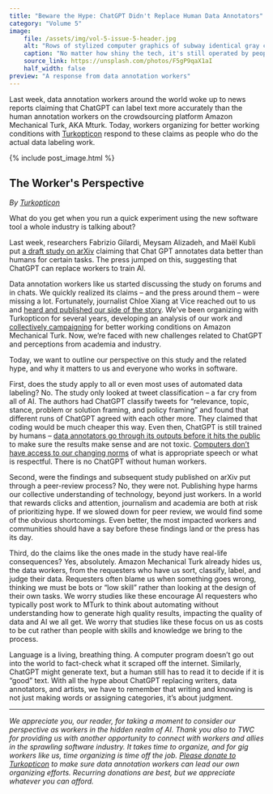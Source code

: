 ```yaml
---
title: "Beware the Hype: ChatGPT Didn't Replace Human Data Annotators"
category: "Volume 5"
image:
    file: /assets/img/vol-5-issue-5-header.jpg
    alt: "Rows of stylized computer graphics of subway identical gray computer cars with warm round yellow headlights and soft rectangular yellow windows"
    caption: "No matter how shiny the tech, it's still operated by people"
    source_link: https://unsplash.com/photos/F5gP9qaX1aI
    half_width: false
preview: "A response from data annotation workers"
---
```


Last week, data annotation workers around the world woke up to news reports claiming that ChatGPT can label text more accurately than the human annotation workers on the crowdsourcing platform Amazon Mechanical Turk, AKA Mturk. Today, workers organizing for better working conditions with [Turkopticon](https://turkopticon.net/) respond to these claims as people who do the actual data labeling work.  

<!-- DO NOT remove the excerpt tag -->
<!--excerpt-->
<!-- remaining content goes below here -->

<!-- DO NOT remove the header image -->
{% include post_image.html %}

## The Worker's Perspective

_By [Turkopticon](https://turkopticon.net/)_

What do you get when you run a quick experiment using the new software tool a whole industry is talking about? 

Last week, researchers Fabrizio Gilardi, Meysam Alizadeh, and Maël Kubli put [a draft study on arXiv](https://arxiv.org/abs/2303.15056) claiming that Chat GPT annotates data better than humans for certain tasks. The press jumped on this, suggesting that ChatGPT can replace workers to train AI. 

Data annotation workers like us started discussing the study on forums and in chats. We quickly realized its claims – and the press around them – were missing a lot. Fortunately, journalist Chloe Xiang at Vice reached out to us and [heard and published our side of the story](https://www.vice.com/en/article/ak3dwk/chatgpt-can-replace-the-underpaid-workers-who-train-ai-researchers-say). We’ve been organizing with Turkopticon for several years, developing an analysis of our work and [collectively campaigning](https://www.coworker.org/petitions/end-the-harm-of-mass-rejections) for better working conditions on Amazon Mechanical Turk. Now, we’re faced with new challenges related to ChatGPT and perceptions from academia and industry.

Today, we want to outline our perspective on this study and the related hype, and why it matters to us and everyone who works in software. 

First, does the study apply to all or even most uses of automated data labeling? No. The study only looked at tweet classification – a far cry from all of AI. The authors had ChatGPT classify tweets for “relevance, topic, stance, problem or solution framing, and policy framing” and found that different runs of ChatGPT agreed with each other more. They claimed that coding would be much cheaper this way. Even then, ChatGPT is still trained by humans – [data annotators go through its outputs before it hits the public](https://www.vice.com/en/article/wxn3kw/openai-used-kenyan-workers-making-dollar2-an-hour-to-filter-traumatic-content-from-chatgpt) to make sure the results make sense and are not toxic. [Computers don’t have access to our changing norms](https://www.publicbooks.org/justice-for-data-janitors/) of what is appropriate speech or what is respectful. There is no ChatGPT without human workers. 

Second, were the findings and subsequent study published on arXiv put through a peer-review process? No, they were not. Publishing hype harms our collective understanding of technology, beyond just workers. In a world that rewards clicks and attention, journalism and academia are both at risk of prioritizing hype. If we slowed down for peer review, we would find some of the obvious shortcomings. Even better, the most impacted workers and communities should have a say before these findings land or the press has its day.

Third, do the claims like the ones made in the study have real-life consequences? Yes, absolutely. Amazon Mechanical Turk already hides us, the data workers, from the requesters who have us sort, classify, label, and judge their data. Requesters often blame us when something goes wrong, thinking we must be bots or “low skill” rather than looking at the design of their own tasks. We worry studies like these encourage AI requesters who typically post work to MTurk to think about automating without understanding how to generate high quality results, impacting the quality of data and AI we all get. We worry that studies like these focus on us as costs to be cut rather than people with skills and knowledge we bring to the process. 

Language is a living, breathing thing. A computer program doesn’t go out into the world to fact-check what it scraped off the internet. Similarly, ChatGPT might generate text, but a human still has to read it to decide if it is “good” text. With all the hype about ChatGPT replacing writers, data annotators, and artists, we have to remember that writing and knowing is not just making words or assigning categories, it’s about judgment. 

<hr>

_We appreciate you, our reader, for taking a moment to consider our perspective as workers in the hidden realm of AI. Thank you also to TWC for providing us with another opportunity to connect with workers and allies in the sprawling software industry. It takes time to organize, and for gig workers like us, time organizing is time off the job. [Please donate to Turkopticon](https://www.turkopticon.net/donate) to make sure data annotation workers can lead our own organizing efforts. Recurring donations are best, but we appreciate whatever you can afford._
